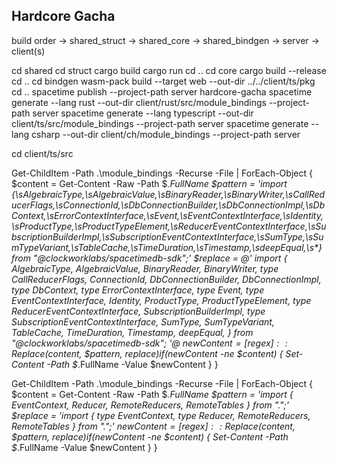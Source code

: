 ## Hardcore Gacha

build order -> shared_struct -> shared_core -> shared_bindgen -> server -> client(s)

cd shared
cd struct
cargo build
cargo run
cd ..
cd core
cargo build --release
cd ..
cd bindgen
wasm-pack build --target web --out-dir ../../client/ts/pkg
cd ..
spacetime publish --project-path server hardcore-gacha
spacetime generate --lang rust --out-dir client/rust/src/module_bindings --project-path server
spacetime generate --lang typescript --out-dir client/ts/src/module_bindings --project-path server
spacetime generate --lang csharp --out-dir client/ch/module_bindings --project-path server

cd client/ts/src

Get-ChildItem -Path .\module_bindings -Recurse -File | ForEach-Object {
  $content = Get-Content -Raw -Path $_.FullName
  $pattern = 'import \{\s*AlgebraicType,\s*AlgebraicValue,\s*BinaryReader,\s*BinaryWriter,\s*CallReducerFlags,\s*ConnectionId,\s*DbConnectionBuilder,\s*DbConnectionImpl,\s*DbContext,\s*ErrorContextInterface,\s*Event,\s*EventContextInterface,\s*Identity,\s*ProductType,\s*ProductTypeElement,\s*ReducerEventContextInterface,\s*SubscriptionBuilderImpl,\s*SubscriptionEventContextInterface,\s*SumType,\s*SumTypeVariant,\s*TableCache,\s*TimeDuration,\s*Timestamp,\s*deepEqual,\s*\} from "@clockworklabs/spacetimedb-sdk";'
  $replace = @'
import {
  AlgebraicType,
  AlgebraicValue,
  BinaryReader,
  BinaryWriter,
  type CallReducerFlags,
  ConnectionId,
  DbConnectionBuilder,
  DbConnectionImpl,
  type DbContext,
  type ErrorContextInterface,
  type Event,
  type EventContextInterface,
  Identity,
  ProductType,
  ProductTypeElement,
  type ReducerEventContextInterface,
  SubscriptionBuilderImpl,
  type SubscriptionEventContextInterface,
  SumType,
  SumTypeVariant,
  TableCache,
  TimeDuration,
  Timestamp,
  deepEqual,
} from "@clockworklabs/spacetimedb-sdk";
'@
  $newContent = [regex]::Replace($content, $pattern, $replace)
  if ($newContent -ne $content) { Set-Content -Path $_.FullName -Value $newContent }
}

Get-ChildItem -Path .\module_bindings -Recurse -File | ForEach-Object {
  $content = Get-Content -Raw -Path $_.FullName
  $pattern = 'import { EventContext, Reducer, RemoteReducers, RemoteTables } from ".";'
  $replace = 'import { type EventContext, type Reducer, RemoteReducers, RemoteTables } from ".";'
  $newContent = [regex]::Replace($content, $pattern, $replace)
  if ($newContent -ne $content) { Set-Content -Path $_.FullName -Value $newContent }
}